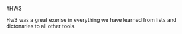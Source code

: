 #HW3

Hw3 was a great exerise in everything we have learned from lists and dictonaries to all other tools.